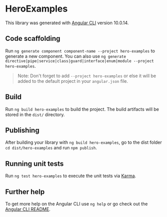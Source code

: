 # HeroExamples

This library was generated with [Angular CLI](https://github.com/angular/angular-cli) version 10.0.14.

## Code scaffolding

Run `ng generate component component-name --project hero-examples` to generate a new component. You can also use `ng generate directive|pipe|service|class|guard|interface|enum|module --project hero-examples`.
> Note: Don't forget to add `--project hero-examples` or else it will be added to the default project in your `angular.json` file. 

## Build

Run `ng build hero-examples` to build the project. The build artifacts will be stored in the `dist/` directory.

## Publishing

After building your library with `ng build hero-examples`, go to the dist folder `cd dist/hero-examples` and run `npm publish`.

## Running unit tests

Run `ng test hero-examples` to execute the unit tests via [Karma](https://karma-runner.github.io).

## Further help

To get more help on the Angular CLI use `ng help` or go check out the [Angular CLI README](https://github.com/angular/angular-cli/blob/master/README.md).
